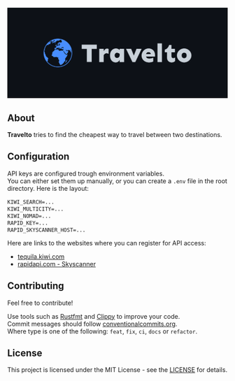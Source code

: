 ![Travelto](src/www/logo/cover.png)

## About
**Travelto** tries to find the cheapest way to travel between two destinations.

## Configuration
API keys are configured trough environment variables.  
You can either set them up manually, or you can create a `.env` file in the root directory.
Here is the layout:
```
KIWI_SEARCH=...
KIWI_MULTICITY=...
KIWI_NOMAD=...
RAPID_KEY=...
RAPID_SKYSCANNER_HOST=...
```

Here are links to the websites where you can register for API access:
* [tequila.kiwi.com](https://tequila.kiwi.com)
* [rapidapi.com - Skyscanner](https://rapidapi.com/3b-data-3b-data-default/api/skyscanner44)

## Contributing
Feel free to contribute!

Use tools such as [Rustfmt](https://github.com/rust-lang/rustfmt) and [Clippy](https://github.com/rust-lang/rust-clippy) to improve your code.  
Commit messages should follow [conventionalcommits.org](https://www.conventionalcommits.org).  
Where type is one of the following: `feat`, `fix`, `ci`, `docs` or `refactor`.

## License
This project is licensed under the MIT License - see the [LICENSE](./LICENSE) for details.
